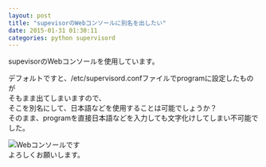```yaml
---
layout: post
title: "supevisorのWebコンソールに別名を出したい"
date: 2015-01-31 01:30:11
categories: python supervisord
---
```

<p>supevisorのWebコンソールを使用しています。</p>

<p>デフォルトですと、/etc/supervisord.confファイルでprogramに設定したものが<br>
そもまま出てしまいますので、<br>
そこを別名にして、日本語などを使用することは可能でしょうか？<br>
そのまま、programを直接日本語などを入力しても文字化けしてしまい不可能でした。</p>

<p><img src="https://i.stack.imgur.com/ad8Sg.png" alt="Webコンソールです"><br>
よろしくお願いします。</p>
